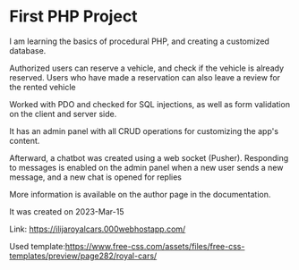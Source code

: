 # First PHP Project

I am learning the basics of procedural PHP, and creating a customized database.

Authorized users can reserve a vehicle, and check if the vehicle is already reserved. Users who have made a reservation can also leave a review for the rented vehicle

Worked with PDO and checked for SQL injections, as well as form validation on the client and server side.

It has an admin panel with all CRUD operations for customizing the app's content.

Afterward, a chatbot was created using a web socket (Pusher). Responding to messages is enabled on the admin panel when a new user sends a new message, and a new chat is opened for replies

More information is available on the author page in the documentation.

It was created on 2023-Mar-15

Link: https://ilijaroyalcars.000webhostapp.com/

Used template:https://www.free-css.com/assets/files/free-css-templates/preview/page282/royal-cars/
